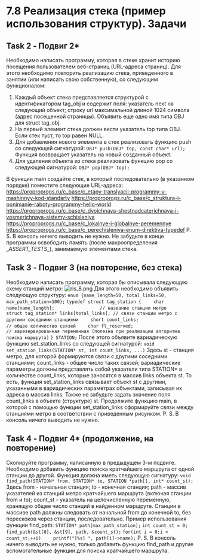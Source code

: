# 7.8 Реализация стека (пример использования структур). Задачи

## Task 2 - Подвиг 2*

Необходимо написать программу, которая в стеке хранит историю посещения пользователем веб-страниц (URL-адреса страниц). Для этого необходимо повторить реализацию стека, приведенного в занятии (или написать свою собственную), со следующим функционалом:
1. Каждый объект стека представляется структурой с идентификатором tag_obj и содержит поля: указатель next на следующий объект; строку url максимальной длиной 1024 символа (адрес посещенной страницы). Объявить еще одно имя типа OBJ для struct tag_obj.
2. На первый элемент стека должен вести указатель top типа OBJ. Если стек пуст, то top равен NULL.
3. Для добавления нового элемента в стек реализовать функцию push со следующей сигнатурой:
```OBJ* push(OBJ* top, const char* url);```
Функция возвращает указатель на новый созданный объект.
4. Для удаления объекта из стека реализовать функцию pop со следующей сигнатурой:
```OBJ* pop(OBJ* top);```

В функции main создайте стек, в который последовательно (в указанном порядке) поместите следующие URL-адреса:
https://proproprogs.ru/c_base/c_etapy-translyacii-programmy-v-mashinnyy-kod-standarty
https://proproprogs.ru/c_base/c_struktura-i-ponimanie-raboty-programmy-hello-world
https://proproprogs.ru/c_base/c_dvoichnaya-shestnadcaterichnaya-i-vosmerichnaya-sistemy-schisleniya
https://proproprogs.ru/c_base/c_lokalnye-i-globalnye-peremennye
https://proproprogs.ru/c_base/c_perechisleniya-enum-direktiva-typedef
P. S. В консоль ничего выводить не нужно. Не забудьте в конце программы освободить память (после макроопределения \__ASSERT_TESTS__), занимаемую элементами стека.

## Task 3 - Подвиг 3 (на повторение, без стека)

Необходимо написать программу, которая бы описывала следующую схему станций метро:
![ris_8.png](ris_8.png "ris_8.png")
Для этого необходимо объявить следующую структуру:
```enum {name_length=50, total_links=50, max_path_station=100};```
```typedef struct tag_station {```
```    char name[name_length];                 // название станции метро```
```    struct tag_station* links[total_links]; // связи станции метро с другими соседними станциями```
```    short count_links;                      // общее количество связей```
```    char fl_reserved;                       // зарезервированная переменная (полезна при реализации алгоритма поиска маршрута)```
```} STATION;```
После этого объявите вариадическую функцию set_station_links со следующей сигнатурой:
```void set_station_links(STATION* st, int count_links, ...)```
Здесь st - станция метро, для которой формируются связи с другими соседними станциями; count_links - общее число таких связей; вариадические параметры должны представлять собой указатели типа STATION* в количестве count_links, которые заносятся в массив links объекта st. То есть, функция set_station_links связывает объект st с другими, указанными в вариадических параметрах объектами, записывая их адреса в массив links. Также не забудьте задать значение поля count_links в объекте (структуре) st.
Продолжите функцию main, в которой с помощью функции set_station_links сформируйте связи между станциями метро в соответствии с приведенным рисунком.
P. S. В консоль ничего выводить не нужно.

## Task 4 - Подвиг 4* (продолжение, на повторение)

Скопируйте программу, написанную в предыдущем 3-м подвиге. Необходимо добавить функцию поиска кратчайшего маршрута от одной станции до другой. Функция должна иметь следующую сигнатуру:
```void find_path(STATION* from, STATION* to, STATION *path[], int* count_st);```
Здесь from - начальная станция; to - конечная станция; path - массив указателей из станций метро кратчайшего маршрута (включая станции from и to); count_st - указатель на целочисленную переменную, хранящую общее число станций в найденном маршруте. Станции в массиве path должны следовать от начальной from до конечной to, без перескоков через станции, последовательно.
Пример использования функции find_path:
```STATION* path[max_path_station];```
```int count_st = 0;```
```find_path(&st[0], &st[9], path, &count_st);```
```for(int i = 0;i < count_st;++i)```
```    printf("[%s] ", path[i]->name);```
P. S. В консоль ничего выводить не нужно, только добавить функцию find_path и другие вспомогательные функции для поиска кратчайшего маршрута.